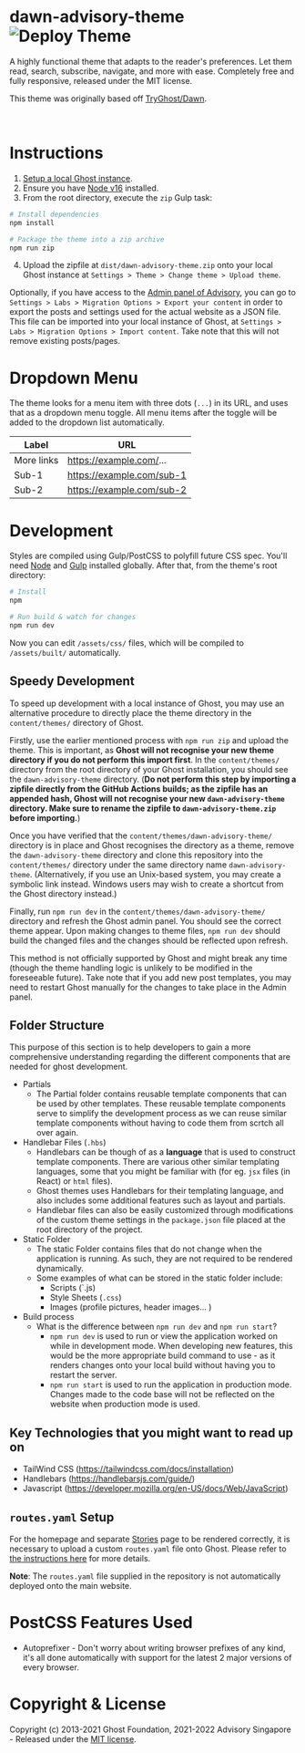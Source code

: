 # dawn-advisory-theme ![Deploy Theme](https://github.com/AdvisorySG/dawn-advisory-theme/workflows/Deploy%20Theme/badge.svg)

A highly functional theme that adapts to the reader's preferences. Let them read, search, subscribe, navigate, and more with ease. Completely free and fully responsive, released under the MIT license.

This theme was originally based off [TryGhost/Dawn](https://github.com/TryGhost/Dawn).

&nbsp;

# Instructions

1. [Setup a local Ghost instance](https://ghost.org/docs/install/local/).
2. Ensure you have [Node v16](https://nodejs.org/) installed.
3. From the root directory, execute the `zip` Gulp task:

```bash
# Install dependencies
npm install

# Package the theme into a zip archive
npm run zip
```

4. Upload the zipfile at `dist/dawn-advisory-theme.zip` onto your local Ghost instance at `Settings > Theme > Change theme > Upload theme`.

Optionally, if you have access to the [Admin panel of Advisory](https://beta.advisory.sg/ghost/), you can go to `Settings > Labs > Migration Options > Export your content` in order to export the posts and settings used for the actual website as a JSON file. This file can be imported into your local instance of Ghost, at `Settings > Labs > Migration Options > Import content`. Take note that this will not remove existing posts/pages.

# Dropdown Menu

The theme looks for a menu item with three dots (`...`) in its URL, and uses that as a dropdown menu toggle. All menu items after the toggle will be added to the dropdown list automatically.

| Label      | URL                       |
| ---------- | ------------------------- |
| More links | https://example.com/...   |
| Sub-1      | https://example.com/sub-1 |
| Sub-2      | https://example.com/sub-2 |

# Development

Styles are compiled using Gulp/PostCSS to polyfill future CSS spec. You'll need [Node](https://nodejs.org/) and [Gulp](https://gulpjs.com) installed globally. After that, from the theme's root directory:

```bash
# Install
npm

# Run build & watch for changes
npm run dev
```

Now you can edit `/assets/css/` files, which will be compiled to `/assets/built/` automatically.

## Speedy Development

To speed up development with a local instance of Ghost, you may use an alternative procedure to directly place the theme directory in the `content/themes/` directory of Ghost.

Firstly, use the earlier mentioned process with `npm run zip` and upload the theme. This is important, as **Ghost will not recognise your new theme directory if you do not perform this import first**. In the `content/themes/` directory from the root directory of your Ghost installation, you should see the `dawn-advisory-theme` directory. (**Do not perform this step by importing a zipfile directly from the GitHub Actions builds; as the zipfile has an appended hash, Ghost will not recognise your new `dawn-advisory-theme` directory. Make sure to rename the zipfile to `dawn-advisory-theme.zip` before importing.**)

Once you have verified that the `content/themes/dawn-advisory-theme/` directory is in place and Ghost recognises the directory as a theme, remove the `dawn-advisory-theme` directory and clone this repository into the `content/themes/` directory under the same directory name `dawn-advisory-theme`. (Alternatively, if you use an Unix-based system, you may create a symbolic link instead. Windows users may wish to create a shortcut from the Ghost directory instead.)

Finally, run `npm run dev` in the `content/themes/dawn-advisory-theme/` directory and refresh the Ghost admin panel. You should see the correct theme appear. Upon making changes to theme files, `npm run dev` should build the changed files and the changes should be reflected upon refresh.

This method is not officially supported by Ghost and might break any time (though the theme handling logic is unlikely to be modified in the foreseeable future). Take note that if you add new post templates, you may need to restart Ghost manually for the changes to take place in the Admin panel.

## Folder Structure

This purpose of this section is to help developers to gain a more comprehensive understanding regarding the different components that are needed for ghost development.

-   Partials
    -   The Partial folder contains reusable template components that can be used by other templates. These reusable template components serve to simplify the development process as we can reuse similar template components without having to code them from scrtch all over again.
-   Handlebar Files (`.hbs`)
    -   Handlebars can be though of as a **language** that is used to construct template components. There are various other similar templating languages, some that you might be familiar with (for eg. `jsx` files (in React) or `html` files).
    -   Ghost themes uses Handlebars for their templating language, and also includes some additional features such as layout and partials.
    -   Handlebar files can also be easily customized through modifications of the custom theme settings in the `package.json` file placed at the root directory of the project.
-   Static Folder
    -   The static Folder contains files that do not change when the application is running. As such, they are not required to be rendered dynamically.
    -   Some examples of what can be stored in the static folder include:
        -   Scripts (`.js)
        -   Style Sheets (`.css`)
        -   Images (profile pictures, header images... )
-   Build process
    -   What is the difference between `npm run dev` and `npm run start`?
        -   `npm run dev` is used to run or view the application worked on while in development mode. When developing new features, this would be the more appropriate build command to use - as it renders changes onto your local build without having you to restart the server.
        -   `npm run start` is used to run the application in production mode. Changes made to the code base will not be reflected on the website when production mode is used.

## Key Technologies that you might want to read up on

-   TailWind CSS (https://tailwindcss.com/docs/installation)
-   Handlebars (https://handlebarsjs.com/guide/)
-   Javascript (https://developer.mozilla.org/en-US/docs/Web/JavaScript)

## `routes.yaml` Setup

For the homepage and separate [Stories](https://beta.advisory.sg/stories) page to be rendered correctly, it is necessary to upload a custom `routes.yaml` file onto Ghost. Please refer to [the instructions here](https://ghost.org/docs/themes/routing/) for more details.

**Note**: The `routes.yaml` file supplied in the repository is not automatically deployed onto the main website.

# PostCSS Features Used

-   Autoprefixer - Don't worry about writing browser prefixes of any kind, it's all done automatically with support for the latest 2 major versions of every browser.

# Copyright & License

Copyright (c) 2013-2021 Ghost Foundation, 2021-2022 Advisory Singapore - Released under the [MIT license](LICENSE).
